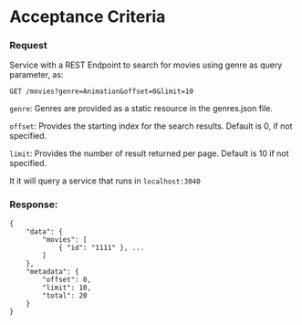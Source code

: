 # Acceptance Criteria

### Request
Service with a REST Endpoint to search for movies using genre as query parameter, as:

    GET /movies?genre=Animation&offset=0&limit=10

`genre`: Genres are provided as a static resource in the genres.json file.

`offset`: Provides the starting index for the search results. Default is 0, if not specified.

`limit`: Provides the number of result returned per page. Default is 10 if not specified.

It it will query a service that runs in `localhost:3040`

### Response:

    {
        "data": {
            "movies": [
                { "id": "1111" }, ...
            ]
        },
        "metadata": {
            "offset": 0,
            "limit": 10,
            "total": 20
        }
    }